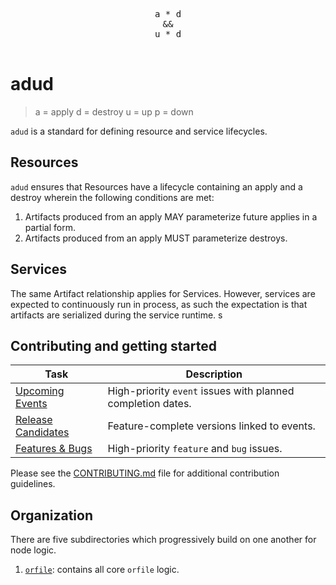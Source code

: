 <div align="center">
  <pre>
a * d
&&
u * d
  </pre>
</div>

# adud

> a = apply
> d = destroy
> u = up
> p = down

`adud` is a standard for defining resource and service lifecycles. 

## Resources
`adud` ensures that Resources have a lifecycle containing an apply and a destroy wherein the following conditions are met:

1. Artifacts produced from an apply MAY parameterize future applies in a partial form. 
2. Artifacts produced from an apply MUST parameterize destroys.

## Services
The same Artifact relationship applies for Services. However, services are expected to continuously run in process, as such the expectation is that artifacts are serialized during the service runtime. s


## Contributing and getting started

| Task | Description |
|------|-------------|
| [Upcoming Events](https://github.com/movementlabsxyz/ffs/issues?q=is%3Aissue%20state%3Aopen%20label%3Apriority%3Ahigh%2Cpriority%3Amedium%20label%3Aevent) | High-priority `event` issues with planned completion dates. |
| [Release Candidates](https://github.com/movementlabsxyz/ffs/issues?q=is%3Aissue%20state%3Aopen%20label%3Arelease-candidate) | Feature-complete versions linked to events. |
| [Features & Bugs](https://github.com/movementlabsxyz/ffs/issues?q=is%3Aissue%20state%3Aopen%20label%3Afeature%2Cbug%20label%3Apriority%3Aurgent%2Cpriority%3Ahigh) | High-priority `feature` and `bug` issues. |

Please see the [CONTRIBUTING.md](CONTRIBUTING.md) file for additional contribution guidelines.

## Organization

There are five subdirectories which progressively build on one another for node logic.

1. [`orfile`](./orfile/): contains all core `orfile` logic.
